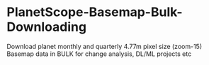 # PlanetScope-Basemap-Bulk-Downloading
Download planet monthly and quarterly 4.77m pixel size (zoom-15) Basemap data in BULK for change analysis, DL/ML projects etc 
